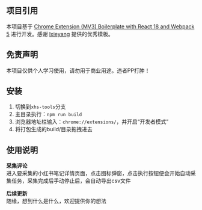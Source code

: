 ## 项目引用
本项目基于 [Chrome Extension (MV3) Boilerplate with React 18 and Webpack 5](https://github.com/lxieyang/chrome-extension-boilerplate-react) 进行开发。感谢 [lxieyang](https://github.com/lxieyang) 提供的优秀模板。

## 免责声明
本项目仅供个人学习使用，请勿用于商业用途。违者PP打肿！

## 安装
1. 切换到`xhs-tools`分支
2. 主目录执行：`npm run build`
3. 浏览器地址栏输入：`chrome://extensions/`，并开启“开发者模式”
4. 将打包生成的build/目录拖拽进去

## 使用说明
**采集评论** <br/>
进入要采集的小红书笔记详情页面，点击图标弹窗，点击执行按钮便会开始自动采集任务，采集完成后手动停止后，会自动导出csv文件

**后续更新**<br/>
随缘，想到什么是什么，欢迎提供你的想法
